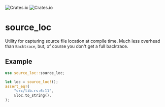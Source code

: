 ![Crates.io](https://img.shields.io/crates/l/source_loc)
![Crates.io](https://img.shields.io/crates/v/source_loc)

# source_loc

Utility for capturing source file location at compile time.
Much less overhead than `Backtrace`, but, of course you don't get a full
backtrace.

## Example

```rust
use source_loc::source_loc;

let loc = source_loc!();
assert_eq!(
    "src/lib.rs:6:11",
    &loc.to_string(),
);
```
